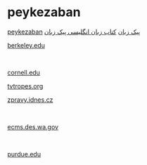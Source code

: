 # peykezaban

<a href="https://sites.google.com/view/peykezaban/home">peykezaban</a>
<a href="https://peykezaban.com/">پیک زبان</a>
<a href="https://xmlp.search.yahoo.com/mobile/s?p=https://peykezaban.com/product-category/english/&amp;guccounter=1">کتاب زبان انگلیسی پیک زبان</a>
&nbsp;

<a href="https://pb.lib.berkeley.edu/xtf/servlet/org.cdlib.xtf.dynaXML.DynaXML?source=/BITAGAP/Display/9775BITAGAP.Work.xml&amp;style=Work.xsl&amp;gobk=https://peykezaban.com/">berkeley.edu</a>

&nbsp;
&nbsp;

<a href="https://yambase-test.sgn.cornell.edu/forum/add_post.pl?page_type=stock&amp;page_object_id=89665&amp;refering_page=https://peykezaban.com/">cornell.edu</a>
&nbsp;

<a href="https://tvtropes.org/pmwiki/no_outbounds.php?o=https://peykezaban.com/">tvtropes.org</a>
&nbsp;

<a href="https://zpravy.idnes.cz/valka-v-syrii-drogy-v-libanonu-dek-/redir.aspx?url=https://peykezaban.com/">zpravy.idnes.cz</a>

&nbsp;
&nbsp;

<a href="https://ecms.des.wa.gov/ECMSUserManager/ForgotPassword.aspx?system=5&amp;startURL=https://peykezaban.com&amp;ReturnUrl=%2FECMS">ecms.des.wa.gov</a>

&nbsp;

<a href="https://www.purdue.edu/newsroom/php/feed2js-hp-tmp-smb/feed2js.php?src=https://peykezaban.com&amp;num=5&amp;utf=y">purdue.edu</a>
